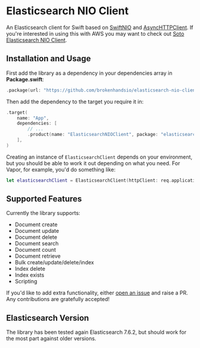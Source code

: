 # Elasticsearch NIO Client

An Elasticsearch client for Swift based on [SwiftNIO](https://github.com/apple/swift-nio) and [AsyncHTTPClient](https://github.com/swift-server/async-http-client). If you're interested in using this with AWS you may want to check out [Soto Elasticsearch NIO Client](https://github.com/brokenhandsio/soto-elasticsearch-nio-client).

## Installation and Usage

First add the library as a dependency in your dependencies array in **Package.swift**:

```swift
.package(url: "https://github.com/brokenhandsio/elasticsearch-nio-client.git", from: "0.1.0"),
```

Then add the dependency to the target you require it in:

```swift
.target(
    name: "App",
    dependencies: [
        // ...
        .product(name: "ElasticsearchNIOClient", package: "elasticsearch-nio-client")
    ],
)
```

Creating an instance of `ElasticsearchClient` depends on your environment, but you should be able to work it out depending on what you need. For Vapor, for example, you'd do something like:

```swift
let elasticsearchClient = ElasticsearchClient(httpClient: req.application.http.client.shared, eventLoop: req.eventLoop, logger: req.logger, host: host)
```

## Supported Features

Currently the library supports:

* Document create
* Document update
* Document delete
* Document search
* Document count
* Document retrieve
* Bulk create/update/delete/index
* Index delete
* Index exists
* Scripting

If you'd like to add extra functionality, either [open an issue](https://github.com/brokenhandsio/elasticsearch-nio-client/issues/new) and raise a PR. Any contributions are gratefully accepted!

## Elasticsearch Version

The library has been tested again Elasticsearch 7.6.2, but should work for the most part against older versions.
